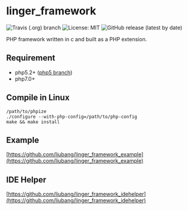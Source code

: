 # linger_framework

![Travis (.org) branch](https://img.shields.io/travis/liubang/linger_framework/master?style=flat-square)
![License: MIT](https://img.shields.io/github/license/liubang/linger_framework?style=flat-square)
![GitHub release (latest by date)](https://img.shields.io/github/v/release/liubang/linger_framework?style=flat-square)

PHP framework written in c and built as a PHP extension.

## Requirement

- php5.2+ ([php5 branch](https://github.com/liubang/linger_framework/tree/php5))
- php7.0+

## Compile in Linux

```shell
/path/to/phpize
./configure --with-php-config=/path/to/php-config
make && make install
```

## Example

[https://github.com/liubang/linger_framework_example](https://github.com/liubang/linger_framework_example)

## IDE Helper

[https://github.com/liubang/linger_framework_idehelper](https://github.com/liubang/linger_framework_idehelper)
